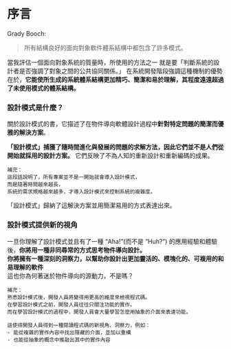 # 序言

Grady Booch:

> 所有結構良好的面向對象軟件體系結構中都包含了許多模式。

當我評估一個面向對象系統的質量時，所使用的方法之一
就是要「判斷系統的設計者是否強調了對象之間的公共協同關係。」
在系統開發階段強調這種機制的優勢在於，**它能使所生成的系統體系結構更加精巧、簡潔和易於理解，其程度遠遠超過了未使用模式的體系結構。**


### 設計模式是什麼？

關於設計模式的書，它描述了在物件導向軟體設計過程中**針對特定問題的簡潔而優雅的解決方案**。

**「設計模式」捕獲了隨時間進化與發展的問題的求解方法，因此它們並不是人們從開始就採用的設計方案。**
它們反映了不為人知的重新設計和重新編碼的成果。

```
補充：
這段話說明了，所有專案並不是一開始就會導入設計模式，
而是隨著時間越來越長，
系統的需求規格越來越多，才導入設計模式來控制系統的複雜度。
```

「設計模式」歸納了這解決方案並用簡潔易用的方式表達出來。

### 設計模式提供新的視角
一旦你理解了設計模式並且有了一種 “Aha!”(而不是 “Huh?”) 的應用經驗和體驗後，**你將用一種非同尋常的方式思考物件導向設計。  
你將擁有一種深刻的洞察力，以幫助你設計出更加靈活的、模塊化的、可複用的和易理解的軟件**  
這也你為何著迷於物件導向的源動力，不是嗎？

```
補充：
熟悉設計模式後，開發人員將變得用更高的維度來檢視程式碼。
在學習設計模式之前，開發人員往往只關注功能的實作。
而在學習設計模式的過程中，開發人員會大量學習怎麼用抽象的介面來表達功能。

這使得開發人員得到一種閱讀程式碼的新視角、洞察力，例如：
- 能從複雜的實作內容中找出隱藏的介面，並加以重構
- 也能從抽象的概念中推敲出其中的實作內容
```
